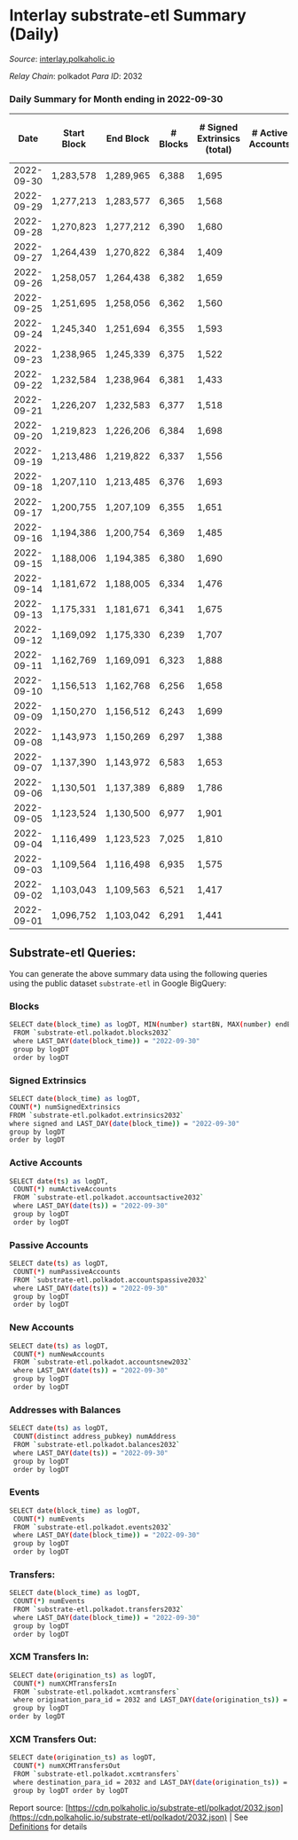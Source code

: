 # Interlay substrate-etl Summary (Daily)

_Source_: [interlay.polkaholic.io](https://interlay.polkaholic.io)

*Relay Chain*: polkadot
*Para ID*: 2032



### Daily Summary for Month ending in 2022-09-30


| Date | Start Block | End Block | # Blocks | # Signed Extrinsics (total) | # Active Accounts | # Passive | # New | # Addresses with Balances | # Events | # Transfers | # XCM Transfers In | # XCM Transfers Out | Issues | 
| ---- | ----------- | --------- | -------- | --------------------------- | ----------------- | --------- | ----- | ------------------------- | -------- | ----------- | ------------------ | ------------------- | ------ |
| 2022-09-30 | 1,283,578 | 1,289,965 | 6,388 | 1,695 |  |  |  | 9,777 | 58,326 | 6,660 ($84,867.30) | 49 ($39,527.06) | 33 ($21,378.51) |  |
| 2022-09-29 | 1,277,213 | 1,283,577 | 6,365 | 1,568 |  |  |  |  | 57,777 | 6,678 ($174,963.57) | 84 ($62,342.06) | 90 ($50,665.51) |  |
| 2022-09-28 | 1,270,823 | 1,277,212 | 6,390 | 1,680 |  |  |  |  | 57,858 | 6,670 ($72,835.42) | 21 ($11,950.83) | 23 ($36,951.30) |  |
| 2022-09-27 | 1,264,439 | 1,270,822 | 6,384 | 1,409 |  |  |  |  | 56,908 | 6,597 ($65,148.38) | 7 ($2,145.82) | 14 ($3,700.92) |  |
| 2022-09-26 | 1,258,057 | 1,264,438 | 6,382 | 1,659 |  |  |  |  | 57,784 | 6,663 ($91,062.23) | 7 ($984.11) | 14 ($458.00) |  |
| 2022-09-25 | 1,251,695 | 1,258,056 | 6,362 | 1,560 |  |  |  |  | 56,932 | 6,568 ($61,627.13) | 8 ($1,185.83) | 17 ($1,763.95) |  |
| 2022-09-24 | 1,245,340 | 1,251,694 | 6,355 | 1,593 |  |  |  |  | 57,012 | 6,516 ($43,562.36) | 12 ($3,883.72) | 14 ($12,631.49) |  |
| 2022-09-23 | 1,238,965 | 1,245,339 | 6,375 | 1,522 |  |  |  |  | 57,065 | 6,591 ($44,417.53) | 5 ($855.41) | 22 ($1,463.09) |  |
| 2022-09-22 | 1,232,584 | 1,238,964 | 6,381 | 1,433 |  |  |  |  | 56,656 | 6,592 ($67,792.39) | 12 ($54,640.15) | 14 ($2,601.49) |  |
| 2022-09-21 | 1,226,207 | 1,232,583 | 6,377 | 1,518 |  |  |  |  | 56,852 | 6,584 ($46,963.57) | 6 ($10,839.82) | 19 ($2,352.50) |  |
| 2022-09-20 | 1,219,823 | 1,226,206 | 6,384 | 1,698 |  |  |  |  | 57,760 | 6,660 ($90,716.65) | 21 ($12,295.81) | 20 ($8,177.58) |  |
| 2022-09-19 | 1,213,486 | 1,219,822 | 6,337 | 1,556 |  |  |  | 9,639 | 56,898 | 6,600 ($64,032.32) | 14 ($861.92) | 24 ($5,490.70) |  |
| 2022-09-18 | 1,207,110 | 1,213,485 | 6,376 | 1,693 |  |  |  | 9,624 | 57,734 | 6,681 ($88,999.95) | 11 ($2,665.81) | 19 ($13,813.54) |  |
| 2022-09-17 | 1,200,755 | 1,207,109 | 6,355 | 1,651 |  |  |  | 9,611 | 57,335 | 6,603 ($54,861.77) | 9 ($4,146.20) | 14 ($3,153.15) |  |
| 2022-09-16 | 1,194,386 | 1,200,754 | 6,369 | 1,485 |  |  |  | 9,599 | 56,816 | 6,589 ($49,357.35) | 14 ($1,246.83) | 20 ($3,750.60) |  |
| 2022-09-15 | 1,188,006 | 1,194,385 | 6,380 | 1,690 |  |  |  | 9,592 | 57,656 | 6,605 ($57,869.59) | 11 ($1,274.83) | 26 ($1,894.14) |  |
| 2022-09-14 | 1,181,672 | 1,188,005 | 6,334 | 1,476 |  |  |  | 9,580 | 56,523 | 6,544 ($77,934.06) | 5 ($2,124.82) | 14 ($69,368.54) |  |
| 2022-09-13 | 1,175,331 | 1,181,671 | 6,341 | 1,675 |  |  |  | 9,571 | 57,550 | 6,614 ($67,991.47) | 19 ($94,173.98) | 24 ($7,886.94) |  |
| 2022-09-12 | 1,169,092 | 1,175,330 | 6,239 | 1,707 |  |  |  |  | 56,814 | 6,517 ($65,877.79) | 12 ($2,660.80) | 21 ($4,629.54) |  |
| 2022-09-11 | 1,162,769 | 1,169,091 | 6,323 | 1,888 |  |  |  |  | 57,938 | 6,580 ($58,956.72) | 5 ($2,517.37) | 25 ($2,947.35) |  |
| 2022-09-10 | 1,156,513 | 1,162,768 | 6,256 | 1,658 |  |  |  |  | 56,867 | 6,489 ($80,230.60) | 9 ($4,381.15) | 24 ($16,838.93) |  |
| 2022-09-09 | 1,150,270 | 1,156,512 | 6,243 | 1,699 |  |  |  |  | 56,926 | 6,558 ($102,012.81) | 15 ($4,314.44) | 24 ($31,694.53) |  |
| 2022-09-08 | 1,143,973 | 1,150,269 | 6,297 | 1,388 |  |  |  | 9,488 | 56,075 | 6,563 ($103,199.68) | 11 ($1,974.38) | 16 ($13,730.17) |  |
| 2022-09-07 | 1,137,390 | 1,143,972 | 6,583 | 1,653 |  |  |  | 9,472 | 59,354 | 6,901 ($221,820.97) | 12 ($84,344.04) | 18 ($51,702.20) |  |
| 2022-09-06 | 1,130,501 | 1,137,389 | 6,889 | 1,786 |  |  |  | 9,451 | 62,545 | 7,222 ($390,888.63) | 21 ($12,706.09) | 18 ($22,469.76) |  |
| 2022-09-05 | 1,123,524 | 1,130,500 | 6,977 | 1,901 |  |  |  | 9,423 | 63,603 | 7,349 ($103,950.98) | 8 ($17,460.57) | 14 ($2,041.61) |  |
| 2022-09-04 | 1,116,499 | 1,123,523 | 7,025 | 1,810 |  |  |  | 9,402 | 63,310 | 7,279 ($93,210.89) | 9 ($1,146.41) | 15 ($2,765.92) |  |
| 2022-09-03 | 1,109,564 | 1,116,498 | 6,935 | 1,575 |  |  |  | 9,379 | 61,723 | 7,188 ($69,673.59) | 13 ($2,528.85) | 18 ($5,612.99) |  |
| 2022-09-02 | 1,103,043 | 1,109,563 | 6,521 | 1,417 |  |  |  | 9,372 | 58,033 | 6,817 ($83,795.56) | 22 ($8,757.19) | 18 ($4,494.99) |  |
| 2022-09-01 | 1,096,752 | 1,103,042 | 6,291 | 1,441 |  |  |  | 9,364 | 56,293 | 6,586 ($65,194.46) | 15 ($11,739.35) | 15 ($3,554.27) |  |

## Substrate-etl Queries:
You can generate the above summary data using the following queries using the public dataset `substrate-etl` in Google BigQuery:

### Blocks
```bash
SELECT date(block_time) as logDT, MIN(number) startBN, MAX(number) endBN, COUNT(*) numBlocks 
 FROM `substrate-etl.polkadot.blocks2032`  
 where LAST_DAY(date(block_time)) = "2022-09-30" 
 group by logDT 
 order by logDT
```

### Signed Extrinsics
```bash
SELECT date(block_time) as logDT, 
COUNT(*) numSignedExtrinsics 
FROM `substrate-etl.polkadot.extrinsics2032`  
where signed and LAST_DAY(date(block_time)) = "2022-09-30" 
group by logDT 
order by logDT
```

### Active Accounts
```bash
SELECT date(ts) as logDT, 
 COUNT(*) numActiveAccounts 
 FROM `substrate-etl.polkadot.accountsactive2032` 
 where LAST_DAY(date(ts)) = "2022-09-30" 
 group by logDT 
 order by logDT
```

### Passive Accounts
```bash
SELECT date(ts) as logDT, 
 COUNT(*) numPassiveAccounts 
 FROM `substrate-etl.polkadot.accountspassive2032` 
 where LAST_DAY(date(ts)) = "2022-09-30" 
 group by logDT 
 order by logDT
```

### New Accounts
```bash
SELECT date(ts) as logDT, 
 COUNT(*) numNewAccounts 
 FROM `substrate-etl.polkadot.accountsnew2032` 
 where LAST_DAY(date(ts)) = "2022-09-30" 
 group by logDT
 order by logDT
```

### Addresses with Balances
```bash
SELECT date(ts) as logDT,
 COUNT(distinct address_pubkey) numAddress 
 FROM `substrate-etl.polkadot.balances2032` 
 where LAST_DAY(date(ts)) = "2022-09-30" 
 group by logDT 
 order by logDT
```

### Events
```bash
SELECT date(block_time) as logDT, 
 COUNT(*) numEvents 
 FROM `substrate-etl.polkadot.events2032` 
 where LAST_DAY(date(block_time)) = "2022-09-30" 
 group by logDT 
 order by logDT
```

### Transfers:
```bash
SELECT date(block_time) as logDT, 
 COUNT(*) numEvents 
 FROM `substrate-etl.polkadot.transfers2032` 
 where LAST_DAY(date(block_time)) = "2022-09-30" 
 group by logDT 
 order by logDT
```

### XCM Transfers In:
```bash
SELECT date(origination_ts) as logDT, 
 COUNT(*) numXCMTransfersIn 
 FROM `substrate-etl.polkadot.xcmtransfers` 
 where origination_para_id = 2032 and LAST_DAY(date(origination_ts)) = "2022-09-30" 
 group by logDT 
order by logDT
```

### XCM Transfers Out:
```bash
SELECT date(origination_ts) as logDT, 
 COUNT(*) numXCMTransfersOut 
 FROM `substrate-etl.polkadot.xcmtransfers` 
 where destination_para_id = 2032 and LAST_DAY(date(origination_ts)) = "2022-09-30" 
 group by logDT order by logDT
```


Report source: [https://cdn.polkaholic.io/substrate-etl/polkadot/2032.json](https://cdn.polkaholic.io/substrate-etl/polkadot/2032.json) | See [Definitions](/DEFINITIONS.md) for details

